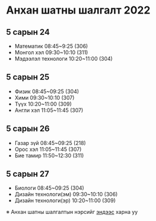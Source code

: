 # Анхан шатны шалгалт 2022

## 5 сарын 24
- Математик 08:45~9:25 (306)
- Монгол хэл 09:30~10:10 (311)
- Мэдээлэл технологи 10:20~11:00 (304)

## 5 сарын 25
- Физик 08:45~09:25 (304)
- Хими 09:30~10:10 (307)
- Түүх 10:20~11:00 (309)
- Англи хэл 11:05~11:45 (307)

## 5 сарын 26
- Газар зүй 08:45~09:25 (218)
- Орос хэл 11:05~11:45 (307)
- Бие тамир 11:50~12:30 (311)

## 5 сарын 27
- Биологи 08:45~09:25 (304)
- Дизайн технологи(эм) 09:30~10:10 (306)
- Дизайн технологи(эр) 10:20~11:00 (309)


※ Анхан шатны шалгалтын нэрсийг [эндээс](./examUser) харна уу
